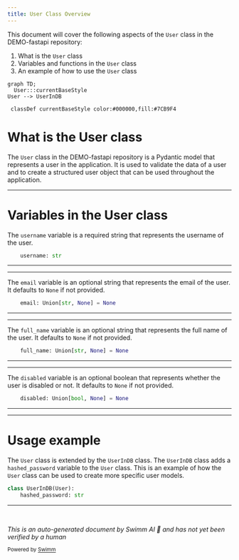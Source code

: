 ```yaml
---
title: User Class Overview
---
```

This document will cover the following aspects of the `User` class in the DEMO-fastapi repository:

1. What is the `User` class
2. Variables and functions in the `User` class
3. An example of how to use the `User` class

```mermaid
graph TD;
  User:::currentBaseStyle
User --> UserInDB

 classDef currentBaseStyle color:#000000,fill:#7CB9F4
```

# What is the User class

The `User` class in the DEMO-fastapi repository is a Pydantic model that represents a user in the application. It is used to validate the data of a user and to create a structured user object that can be used throughout the application.

<SwmSnippet path="/docs_src/security/tutorial004_an.py" line="40">

---

# Variables in the User class

The `username` variable is a required string that represents the username of the user.

```python
    username: str
```

---

</SwmSnippet>

<SwmSnippet path="/docs_src/security/tutorial004_an.py" line="41">

---

The `email` variable is an optional string that represents the email of the user. It defaults to `None` if not provided.

```python
    email: Union[str, None] = None
```

---

</SwmSnippet>

<SwmSnippet path="/docs_src/security/tutorial004_an.py" line="42">

---

The `full_name` variable is an optional string that represents the full name of the user. It defaults to `None` if not provided.

```python
    full_name: Union[str, None] = None
```

---

</SwmSnippet>

<SwmSnippet path="/docs_src/security/tutorial004_an.py" line="43">

---

The `disabled` variable is an optional boolean that represents whether the user is disabled or not. It defaults to `None` if not provided.

```python
    disabled: Union[bool, None] = None
```

---

</SwmSnippet>

<SwmSnippet path="/docs_src/security/tutorial004_an.py" line="46">

---

# Usage example

The `User` class is extended by the `UserInDB` class. The `UserInDB` class adds a `hashed_password` variable to the `User` class. This is an example of how the `User` class can be used to create more specific user models.

```python
class UserInDB(User):
    hashed_password: str

```

---

</SwmSnippet>

&nbsp;

*This is an auto-generated document by Swimm AI 🌊 and has not yet been verified by a human*

<SwmMeta version="3.0.0" repo-id="Z2l0aHViJTNBJTNBREVNTy1mYXN0YXBpJTNBJTNBZ2lsYWRuYXZvdA==" repo-name="DEMO-fastapi" doc-type="general-class"><sup>Powered by [Swimm](/)</sup></SwmMeta>
